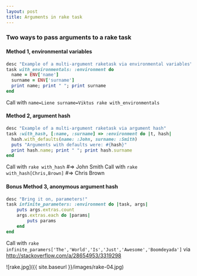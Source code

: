 ```yaml
---
layout: post
title: Arguments in rake task
---
```


### Two ways to pass arguments to a rake task
#### Method 1, environmental variables
```ruby
desc "Example of a multi-argument raketask via environmental variables"
task with_environmentals: :environment do
  name = ENV['name']
  surname = ENV['surname']
  print name; print " "; print surname
end
```
Call with `name=Liene surname=Viktus rake with_environmentals`

#### Method 2, argument hash
```ruby
desc "Example of a multi-argument raketask via argument hash"
task :with_hash, [:name, :surname] => :environment do |t, hash|
  hash.with_defaults(name: :John, surname: :Smith)
  puts "Arguments with defaults were: #{hash}"
  print hash.name; print " "; print hash.surname
end
```
Call with `rake with_hash` #=> John Smith
Call with `rake with_hash[Chris,Brown]` #=> Chris Brown

#### Bonus Method 3, anonymous argument hash
```ruby
desc "Bring it on, parameters!"
task infinite_parameters: :environment do |task, args| 
    puts args.extras.count
    args.extras.each do |params|
        puts params
    end         
end
```
Call with `rake infinite_paramers['The','World','Is','Just','Awesome','Boomdeyada']`
via http://stackoverflow.com/a/28654953/3319298

![rake.jpg]({{ site.baseurl }}/images/rake-04.jpg)


